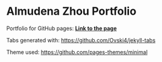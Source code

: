 # Almudena Zhou Portfolio

Portfolio for GitHub pages: **[Link to the page](https://almudenazhou.github.io/)**

Tabs generated with: https://github.com/Ovski4/jekyll-tabs

Theme used: https://github.com/pages-themes/minimal